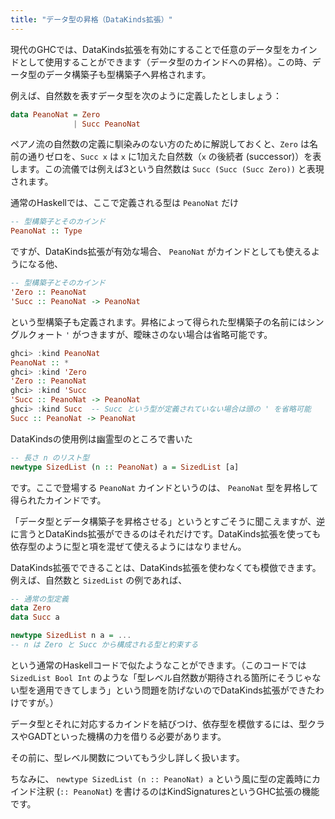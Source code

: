 ```yaml
---
title: "データ型の昇格（DataKinds拡張）"
---
```


現代のGHCでは、DataKinds拡張を有効にすることで任意のデータ型をカインドとして使用することができます（データ型のカインドへの昇格）。この時、データ型のデータ構築子も型構築子へ昇格されます。

例えば、自然数を表すデータ型を次のように定義したとしましょう：

```haskell
data PeanoNat = Zero
              | Succ PeanoNat
```

ペアノ流の自然数の定義に馴染みのない方のために解説しておくと、`Zero` は名前の通りゼロを、`Succ x` は `x` に1加えた自然数（`x` の後続者 (successor)）を表します。この流儀では例えば3という自然数は `Succ (Succ (Succ Zero))` と表現されます。

通常のHaskellでは、ここで定義される型は `PeanoNat` だけ

```haskell
-- 型構築子とそのカインド
PeanoNat :: Type
```

ですが、DataKinds拡張が有効な場合、 `PeanoNat` がカインドとしても使えるようになる他、

```haskell
-- 型構築子とそのカインド
'Zero :: PeanoNat
'Succ :: PeanoNat -> PeanoNat
```

という型構築子も定義されます。昇格によって得られた型構築子の名前にはシングルクォート `'` がつきますが、曖昧さのない場合は省略可能です。

<!-- 図 -->

```haskell
ghci> :kind PeanoNat
PeanoNat :: *
ghci> :kind 'Zero
'Zero :: PeanoNat
ghci> :kind 'Succ
'Succ :: PeanoNat -> PeanoNat
ghci> :kind Succ  -- Succ という型が定義されていない場合は頭の ' を省略可能
Succ :: PeanoNat -> PeanoNat
```

DataKindsの使用例は幽霊型のところで書いた

```haskell
-- 長さ n のリスト型
newtype SizedList (n :: PeanoNat) a = SizedList [a]
```

です。ここで登場する `PeanoNat` カインドというのは、 `PeanoNat` 型を昇格して得られたカインドです。

「データ型とデータ構築子を昇格させる」というとすごそうに聞こえますが、逆に言うとDataKinds拡張ができるのはそれだけです。DataKinds拡張を使っても依存型のように型と項を混ぜて使えるようにはなりません。

DataKinds拡張でできることは、DataKinds拡張を使わなくても模倣できます。例えば、自然数と `SizedList` の例であれば、

```haskell
-- 通常の型定義
data Zero
data Succ a

newtype SizedList n a = ...
-- n は Zero と Succ から構成される型と約束する
```

という通常のHaskellコードで似たようなことができます。（このコードでは `SizedList Bool Int` のような「型レベル自然数が期待される箇所にそうじゃない型を適用できてしまう」という問題を防げないのでDataKinds拡張ができたわけですが。）

データ型とそれに対応するカインドを結びつけ、依存型を模倣するには、型クラスやGADTといった機構の力を借りる必要があります。

その前に、型レベル関数についてもう少し詳しく扱います。

ちなみに、 `newtype SizedList (n :: PeanoNat) a` という風に型の定義時にカインド注釈 (`:: PeanoNat`) を書けるのはKindSignaturesというGHC拡張の機能です。
